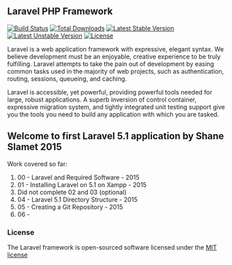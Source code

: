 ## Laravel PHP Framework

[![Build Status](https://travis-ci.org/laravel/framework.svg)](https://travis-ci.org/laravel/framework)
[![Total Downloads](https://poser.pugx.org/laravel/framework/d/total.svg)](https://packagist.org/packages/laravel/framework)
[![Latest Stable Version](https://poser.pugx.org/laravel/framework/v/stable.svg)](https://packagist.org/packages/laravel/framework)
[![Latest Unstable Version](https://poser.pugx.org/laravel/framework/v/unstable.svg)](https://packagist.org/packages/laravel/framework)
[![License](https://poser.pugx.org/laravel/framework/license.svg)](https://packagist.org/packages/laravel/framework)

Laravel is a web application framework with expressive, elegant syntax. We believe development must be an enjoyable, creative experience to be truly fulfilling. Laravel attempts to take the pain out of development by easing common tasks used in the majority of web projects, such as authentication, routing, sessions, queueing, and caching.

Laravel is accessible, yet powerful, providing powerful tools needed for large, robust applications. A superb inversion of control container, expressive migration system, and tightly integrated unit testing support give you the tools you need to build any application with which you are tasked.

## Welcome to first Laravel 5.1 application by Shane Slamet 2015

Work covered so far:

1. 00 - Laravel and Required Software - 2015
2. 01 - Installing Laravel on 5.1 on Xampp - 2015
3. Did not complete 02 and 03 (optional)
4. 04 - Laravel 5.1 Directory Structure - 2015
5. 05 - Creating a Git Repository - 2015
6. 06 - 

### License

The Laravel framework is open-sourced software licensed under the [MIT license](http://opensource.org/licenses/MIT)
